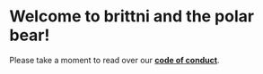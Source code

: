 # Welcome to brittni and the polar bear!

Please take a moment to read over our **[code of conduct](https://github.com/brittni-and-the-polar-bear/.github/blob/main/CODE_OF_CONDUCT.md)**.
